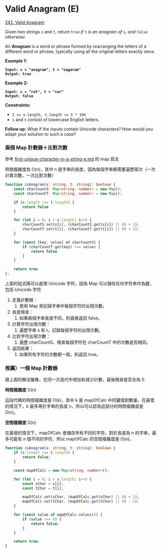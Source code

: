 # Valid Anagram (E)

[242. Valid Anagram](https://leetcode.com/problems/valid-anagram/)

Given two strings `s` and `t`, return `true` _if_ `t` _is an anagram of_ `s`_, and_ `false` _otherwise_.

An **Anagram** is a word or phrase formed by rearranging the letters of a different word or phrase, typically using all the original letters exactly once.

&#x20;

**Example 1:**

<pre><code><strong>Input: s = "anagram", t = "nagaram"
</strong><strong>Output: true
</strong></code></pre>

**Example 2:**

<pre><code><strong>Input: s = "rat", t = "car"
</strong><strong>Output: false
</strong></code></pre>

&#x20;

**Constraints:**

* `1 <= s.length, t.length <= 5 * 104`
* `s` and `t` consist of lowercase English letters.

&#x20;

**Follow up:** What if the inputs contain Unicode characters? How would you adapt your solution to such a case?



### 兩個 Map 計數器＋比對次數

參考 [first-unique-character-in-a-string-e.md](first-unique-character-in-a-string-e.md "mention") 的 map 寫法

時間複雜度為 O(n)，其中 n 是字串的長度，因為每個字串都需要遍歷兩次（一次計算次數，一次比對次數）

```typescript
function isAnagram(s: string, t: string): boolean {
    const charCountS: Map<string, number> = new Map();
    const charCountT: Map<string, number> = new Map();

    if (s.length !== t.length) {
        return false
    }

    for (let i = 0; i < s.length; i++) {
        charCountS.set(s[i], (charCountS.get(s[i]) || 0) + 1);
        charCountT.set(t[i], (charCountT.get(t[i]) || 0) + 1);
    }

    for (const [key, value] of charCountS) {
        if (charCountT.get(key) !== value) {
            return false
        }
    }

    return true
};
```

上面的程式碼可以處理 Unicode 字符，因為 Map 可以儲存任何字符串作為鍵，包括 Unicode 字符



1. 定義計數器：
   1. 使用 Map 來記錄字串中每個字符的出現次數。
2. 長度檢查：
   1. 如果兩個字串長度不同，則直接返回 false。
3. 計算字符出現次數：
   1. 遍歷字串 s 和 t，記錄每個字符的出現次數。
4. 比對字符出現次數：
   1. &#x20;遍歷 charCountS，檢查每個字符在 charCountT 中的次數是否相同。
5. 返回結果：
   1. 如果所有字符的次數都一致，則返回 true。



### 推薦）一個 Map 計數器&#x20;

跟上面的解法蠻像，在同一次迭代中增加和減少計數，最後檢查是否全為 0

**時間複雜度** O(n)

這段代碼的時間複雜度是 O(k)，其中 k 是 mapOfCalc 中的鍵值對數量。在最壞的情況下，k 最多等於字串的長度 n，所以可以認為這部分的時間複雜度是 O(n)。

**空間複雜度** O(n)

在最壞的情況下，mapOfCalc 會儲存所有不同的字符。對於長度為 n 的字串，最多可能有 n 個不同的字符，所以 mapOfCalc 的空間複雜度是 O(n)。



```typescript
function isAnagram(s: string, t: string): boolean {
    if (s.length !== t.length) {
        return false;
    }

    const mapOfCalc = new Map<string, number>();

    for (let i = 0; i < s.length; i++) {
        const sChar = s[i];
        const tChar = t[i];

        mapOfCalc.set(sChar, (mapOfCalc.get(sChar) || 0) + 1);
        mapOfCalc.set(tChar, (mapOfCalc.get(tChar) || 0) - 1);
    }

    for (const value of mapOfCalc.values()) {
        if (value !== 0) {
            return false;
        }
    }

    return true;
}
```
